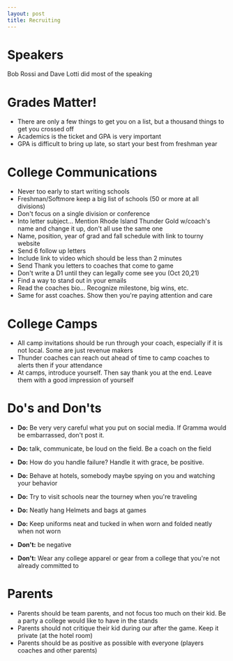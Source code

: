 ```yaml
---
layout: post
title: Recruiting
---
```


# Speakers
Bob Rossi and Dave Lotti did most of the speaking

# Grades Matter!
* There are only a few things to get you on a list, but a thousand things to get you crossed off
* Academics is the ticket and GPA is very important
* GPA is difficult to bring up late, so start your best from freshman year

# College Communications
* Never too early to start writing schools
* Freshman/Softmore keep a big list of schools (50 or more at all divisions)
* Don't focus on a single division or conference
* Into letter subject... Mention Rhode Island Thunder Gold w/coach's name and change it up, don't all use the same one
* Name, position, year of grad and fall schedule with link to tourny website
* Send 6 follow up letters
* Include link to video which should be less than 2 minutes
* Send Thank you letters to coaches that come to game
* Don't write a D1 until they can legally come see you (Oct 20,21)
* Find a way to stand out in your emails
* Read the coaches bio... Recognize milestone, big wins, etc.
* Same for asst coaches. Show then you're paying attention and care

# College Camps
* All camp invitations should be run through your coach, especially if it is not local. Some are just revenue makers
* Thunder coaches can reach out ahead of time to camp coaches to alerts then if your attendance
* At camps, introduce yourself. Then say thank you at the end. Leave them with a good impression of yourself

# Do's and Don'ts
* **Do:** Be very very careful what you put on social media. If Gramma would be embarrassed, don't post it.
* **Do:** talk, communicate, be loud on the field. Be a coach on the field
* **Do:** How do you handle failure? Handle it with grace, be positive. 
* **Do:** Behave at hotels, somebody maybe spying on you and watching your behavior
* **Do:** Try to visit schools near the tourney when you're traveling
* **Do:** Neatly hang Helmets and bags at games
* **Do:** Keep uniforms neat and tucked in when worn and folded neatly when not worn

* **Don't:** be negative
* **Don't:** Wear any college apparel or gear from a college that you're not already committed to

# Parents
* Parents should be team parents, and not focus too much on their kid. Be a party a college would like to have in the stands
* Parents should not critique their kid during our after the game. Keep it private (at the hotel room)
* Parents should be as positive as possible with everyone (players coaches and other parents)



